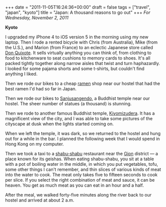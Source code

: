 +++
date = "2011-11-05T16:24:36+00:00"
draft = false
tags = ["travel", "japan", "kyoto"]
title = "Japan: A thousand reasons to go out"
+++
*For Wednesday, November 2, 2011*

**Kyoto**

I upgraded my iPhone 4 to iOS version 5 in the morning using my new laptop. Then I rode a rented bicycle with Chris (from Australia), Mike (from the U.S.), and Marion (from France) to an eclectic Japanese store called [Don Quixote](http://www.google.com/search?client=safari&rls=en&q=Don+Quixote+store&oe=UTF-8&um=1&ie=UTF-8&hl=en&tbm=isch&source=og&sa=N&tab=wi&biw=1366&bih=690&sei=%20tV61TomWHo_5mAXv9tmsCQ). It sells virtually anything you can think of, from clothing to food to kitchenware to seat cushions to memory cards to shoes. It's all packed tightly together along narrow aisles that twist and turn haphazardly. I looked for some pajama shorts and some t-shirts, but couldn't find anything I liked.

Then we rode our bikes to a cheap [ramen](http://www.google.com/search?client=safari&rls=en&q=ramen&oe=UTF-8&um=1&ie=UTF-8&hl=en&tbm=isch&source=og&sa=N&tab=wi&biw=1366&bih=690&sei=%20UV-1TtrHOcHLmAXwhdTgAw) shop near our hostel that had the best ramen I'd had so far in Japan.

Then we rode our bikes to [Sanjusangendo](http://www.google.com/search?client=safari&rls=en&q=Sanjusangendo&oe=UTF-8&um=1&ie=UTF-8&hl=en&tbm=isch&source=og&sa=N&tab=wi&biw=1366&bih=690&sei=%20sV-1TsaIJarMmAXdvrjjAw), a Buddhist temple near our hostel. The sheer number of statues (a thousand) is stunning.

Then we rode to another famous Buddhist temple, [Kiyomizudera](http://www.google.com/search?client=safari&rls=en&q=Kiyomizudera&oe=UTF-8&um=1&ie=UTF-8&hl=en&tbm=isch&source=og&sa=N&tab=wi&biw=1366&bih=690&sei=%20RWC1Tu7rLajImAXFm6HbAw). It has a magnificent view of the city, and I was able to take some pictures of the cityscape at dusk when the lights started coming on.

When we left the temple, it was dark, so we returned to the hostel and hung out for a while in the bar. I planned the following week that I would spend in Hong Kong on my computer.

Then we took a taxi to a [shabu-shabu](http://www.google.com/search?client=safari&rls=en&q=shabu+shabu&oe=UTF-8&um=1&ie=UTF-8&hl=en&tbm=isch&source=og&sa=N&tab=wi&biw=1366&bih=690&sei=%20wWC1TpOVBe-NmQX1kcXlAw) restaurant near the [Gion](http://www.google.com/search?client=safari&rls=en&q=gion&oe=UTF-8&um=1&ie=UTF-8&hl=en&tbm=isch&source=og&sa=N&tab=wi&biw=1366&bih=690&sei=%20BmG1TvTjAaP0mAWugOGtDA) district &mdash; a place known for its geishas. When eating shabu-shabu, you sit at a table with a pot of boiling water in the middle, in which you put vegetables, tofu, some other things I can't remember, and thin slices of various kinds of meat into the water to cook. The meat only takes five to fifteen seconds to cook per slice. If you select the right combination of meat and sauce, it can be heaven. You get as much meat as you can eat in an hour and a half.

After the meal, we walked forty-five minutes along the river back to our hostel and arrived at about 2 a.m.
